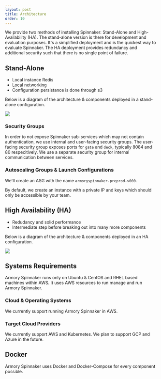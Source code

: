 ```yaml
---
layout: post
title: Architecture
order: 10
---
```



We provide two methods of installing Spinnaker: Stand-Alone and High-Availability (HA).  The stand-alone version is there for development and evaluation purposes.  It's a simplified deployment and is the quickest way to evaluate Spinnaker.  The HA deployment provides redundancy and additional security such that there is no single point of failure.


## Stand-Alone

 * Local instance Redis
 * Local networking
 * Configuration persistance is done through s3


Below is a diagram of the architecture & components deployed in a stand-alone configuration.

![](http://f.cl.ly/items/1v2S0C0l0p3m18060g06/Image%202017-01-26%20at%2012.03.11%20PM.png?v=3aa888eb)

### Security Groups
In order to not expose Spinnaker sub-services which may not contain authentication, we use internal and user-facing security groups.  The user-facing security group exposes ports for `gate` and `deck`, typically 8084 and 80 respecitively.  We use a separate security group for internal communication between services.

### Autoscaling Groups & Launch Configurations
We'll create an ASG with the name `armoryspinnaker-preprod-v000`.  

By default, we create an instance with a private IP and keys which should only be accessible by your team.

## High Availability (HA)

* Redudancy and solid performance
* Intermediate step before breaking out into many more components

Below is a diagram of the architecture & components deployed in an HA configuration.

![](http://f.cl.ly/items/3a272r1D3S1j0R2N3H2f/Image%202017-01-26%20at%2011.18.35%20AM.png?v=38d7cea6)

## Systems Requirements

Armory Spinnaker runs only on Ubuntu & CentOS and RHEL based machines within AWS.  It uses AWS resources to run manage and run Armory Spinnaker.

### Cloud & Operating Systems

We currently support running Armory Spinnaker in AWS.

### Target Cloud Providers
We currently support AWS and Kubernetes. We plan to support GCP and Azure in the future.

## Docker

Armory Spinnaker uses Docker and Docker-Compose for every component possible.  

	
